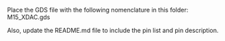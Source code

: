 Place the GDS file with the following nomenclature in this folder: M15_XDAC.gds

Also, update the README.md file to include the pin list and pin description.
